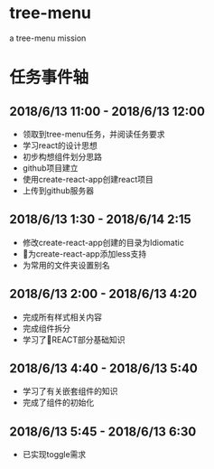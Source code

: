 # tree-menu
a tree-menu mission
# 任务事件轴
## 2018/6/13 11:00 - 2018/6/13 12:00
- 领取到tree-menu任务，并阅读任务要求
- 学习react的设计思想
- 初步构想组件划分思路
- github项目建立
- 使用create-react-app创建react项目
- 上传到github服务器

## 2018/6/13 1:30 - 2018/6/14 2:15
- 修改create-react-app创建的目录为Idiomatic
- 为create-react-app添加less支持
- 为常用的文件夹设置别名

## 2018/6/13 2:00 -  2018/6/13 4:20
- 完成所有样式相关内容
- 完成组件拆分
- 学习了REACT部分基础知识

## 2018/6/13 4:40 -  2018/6/13 5:40
- 学习了有关嵌套组件的知识
- 完成了组件的初始化

## 2018/6/13 5:45 - 2018/6/13 6:30
- 已实现toggle需求